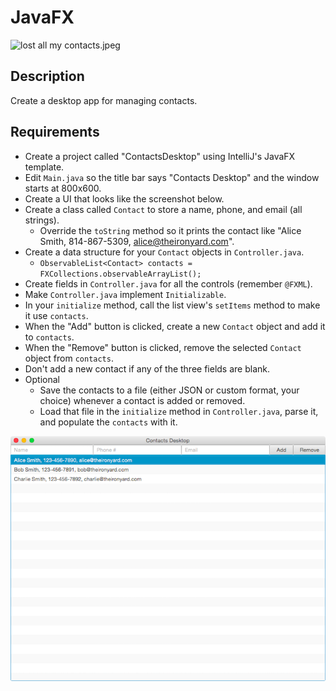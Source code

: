 # JavaFX

![lost all my contacts.jpeg](https://tiy-learn-content.s3.amazonaws.com/defe35a3-lost%20all%20my%20contacts.jpeg)

## Description

Create a desktop app for managing contacts.

## Requirements

* Create a project called "ContactsDesktop" using IntelliJ's JavaFX template.
* Edit `Main.java` so the title bar says "Contacts Desktop" and the window starts at 800x600.
* Create a UI that looks like the screenshot below.
* Create a class called `Contact` to store a name, phone, and email (all strings).
  * Override the `toString` method so it prints the contact like "Alice Smith, 814-867-5309, alice@theironyard.com".
* Create a data structure for your `Contact` objects in `Controller.java`.
  * `ObservableList<Contact> contacts = FXCollections.observableArrayList();`
* Create fields in `Controller.java` for all the controls (remember `@FXML`).
* Make `Controller.java` implement `Initializable`.
* In your `initialize` method, call the list view's `setItems` method to make it use `contacts`.
* When the "Add" button is clicked, create a new `Contact` object and add it to `contacts`.
* When the "Remove" button is clicked, remove the selected `Contact` object from `contacts`.
* Don't add a new contact if any of the three fields are blank.
* Optional
  * Save the contacts to a file (either JSON or custom format, your choice) whenever a contact is added or removed.
  * Load that file in the `initialize` method in `Controller.java`, parse it, and populate the `contacts` with it.


![contacts desktop.png](contacts-desktop.png)

